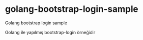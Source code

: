# golang-bootstrap-login-sample
Golang bootstrap login sample

Golang ile yapılmış bootstrap-login örneğidir
